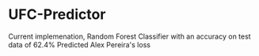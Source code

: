 # UFC-Predictor
Current implemenation, Random Forest Classifier with an accuracy on test data of 62.4%
Predicted Alex Pereira's loss
